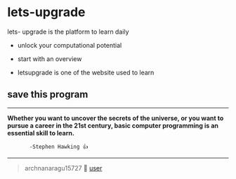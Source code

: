 # lets-upgrade
lets- upgrade is the platform to learn daily
- unlock your computational potential
* start with an overview
  
* letsupgrade is one of the website used to learn
## save this program
---


 **Whether you want to uncover the secrets of the universe, or you want to pursue a career in the 21st century, basic computer programming is an essential skill to learn.**
 
           -Stephen Hawking 👍
  ---
  
  
> archnanaragu15727 🥀 [user](https://letsupgrade.in/user/archanaragu15727)
